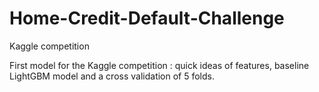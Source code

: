 # Home-Credit-Default-Challenge
Kaggle competition 

First model for the Kaggle competition : quick ideas of features, baseline LightGBM model and a cross validation of 5 folds. 
